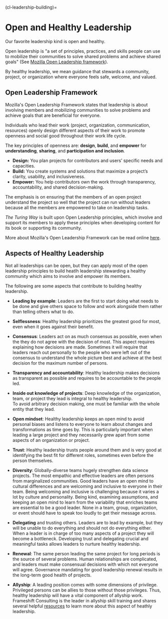(cl-leadership-building)=
# Open and Healthy Leadership

Our favorite leadership kind is open and healthy. 

Open leadership is "a set of principles, practices, and skills people can use to mobilize their communities to solve shared problems and achieve shared goals" (See [Mozilla Open Leadership framework](https://mozilla.github.io/open-leadership-framework/framework/#open-leadership-framework)).

By healthy leadership, we mean guidance that stewards a community, project, or organization where everyone feels safe, welcome, and valued.

## Open Leadership Framework

Mozilla's Open Leadership Framework states that leadership is about involving members and mobilizing communities to solve problems and achieve goals that are beneficial for everyone. 

Individuals who lead their work (project, organization, communication, resources) openly design different aspects of their work to promote openness and social good throughout their work life cycle.

The key principles of openness are: **design**, **build**, and **empower** for **understanding**, **sharing**, and **participation and inclusion**.

-   **Design:** You plan projects for contributors and users’ specific needs and capacities.
-   **Build:** You create systems and solutions that maximize a project’s clarity, usability, and inclusiveness.
-   **Empower:** You help contributors own the work through transparency, accountability, and shared decision-making.

The emphasis is on ensuring that the members of an open project understand the project so well that the project can run without leaders because all the members are empowered to take on leadership tasks.

_The Turing Way_ is built upon Open Leadership principles, which involve and support its members to apply these principles when developing content for its book or supporting its community.

More about Mozilla's Open Leadership Framework can be read online [here](https://mozilla.github.io/open-leadership-framework/framework/#open-leadership-framework).

## Aspects of Healthy Leadership

Not all leaderships can be open, but they can apply most of the open leadership principles to build heatlh leadership stewarding a healthy community which aims to involve and empower its members.

The following are some aspects that contribute to building healthy leadership.

- **Leading by example**: Leaders are the first to start doing what needs to be done and give others space to follow and work alongside them rather than telling others what to do.

- **Selflessness**: Healthy leadership prioritizes the greatest good for most, even when it goes against their benefit.

- **Consensus**: Leaders act on as much consensus as possible, even when the they do not agree with the decision of most. 
This aspect requires explaining how decisions are made.
Sometimes it will require that leaders reach out personally to the people who were left out of the consensus to understand the whole picture best and achieve at the best decision for the maximum number of persons.

- **Transparency and accountability**: Healthy leadership makes decisions as transparent as possible and requires to be accountable to the people led.

- **Inside out knowledge of projects**: Deep knowledge of the organization, team, or project they lead is integral to healthy leadership.  
To avoid arbitrary decision making, one must be familiar with the whole entity that they lead. 

- **Open mindset**: Healthy leadership keeps an open mind to avoid personal biases and listens to everyone to learn about changes and transformations as time goes by. This is particularly important when leading a large project and they necessarily grew apart from some aspects of an organization or project.

- **Trust**: Healthy leadership trusts people around them and is very good at identifying the best fit for different roles, sometimes even before the person themselves.

- **Diversity**: Globally-diverse teams hugely strengthen data science projects. The most empathic and effective leaders are often persons from marginalized communities.
Good leaders have an open mind to cultural differences and are welcoming and inclusive to everyone in their team. Being welcoming and inclusive is challenging because it varies a lot by culture and personality. 
Being kind, examining assumptions, and keeping an open mind to learn from the variability that enriches teams are essential to be a good leader. 
None in a team, group, organization, or event should have to speak too loudly to get their message across. 

- **Delegating** and trusting others. 
Leaders are to lead by example, but they will be unable to do everything and should not do everything either. 
When a leader is in charge of too many aspects of a project they will become a bottleneck. 
Developing trust and delegating crucial and meaningful tasks allows leaders to nurture healthy leadership.

- **Renewal**: The same person leading the same project for long periods is the source of several problems. 
Human relationships are complicated, and leaders must make consensual decisions with which not everyone will agree. 
Governance mandating for good leadership renewal results in the long-term good health of projects.

- **Allyship**: A leading position comes with some dimensions of privilege. 
Privileged persons can be allies to those without those privileges. 
Thus, healthy leadership will have a vital component of allyship work. 
Frameshift Consulting is the leader in allyship skill training and shares several helpful [resources](https://frameshiftconsulting.com/resources/) to learn more about this aspect of heathly leadership.
